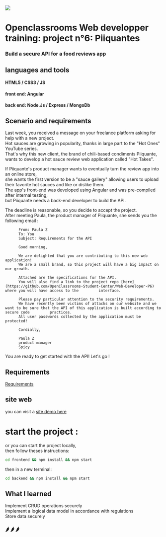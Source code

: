 #  ![](https://user.oc-static.com/upload/2021/07/29/16275605596354_PiiquanteLogo.png)
# Openclassrooms Web developper training: project n°6: Piiquantes

 ### Build a secure API for a food reviews app

## languages and tools

#### HTML5 / CSS3 / JS
#### front end: Angular
#### back end: Node.Js / Express / MongoDb

## Scenario and requirements

Last week, you received a message on your freelance platform asking for help with a new project.  
Hot sauces are growing in popularity, thanks in large part to the "Hot Ones" YouTube series.  
That's why this new client, the brand of chili-based condiments Piiquante, wants to develop a hot sauce review web application called "Hot Takes".   

If Piiquante's product manager wants to eventually turn the review app into an online store,  
she wants the first version to be a "sauce gallery" allowing users to upload their favorite hot sauces and like or dislike them.      
The app's front-end was developed using Angular and was pre-compiled after internal testing,   
but Piiquante needs a back-end developer to build the API.   

The deadline is reasonable, so you decide to accept the project.   
After meeting Paula, the product manager of Piiquante, she sends you the following email :

 

          From: Paula Z   
          To: You   
          Subject: Requirements for the API   
        
          Good morning,   
        
          We are delighted that you are contributing to this new web application!   
          We are a small brand, so this project will have a big impact on our growth.   
        
          Attached are the specifications for the API.   
          You will also find a link to the project repo [here](https://github.com/OpenClassrooms-Student-Center/Web-Developer-P6) where you will have access to the         interface.   
        
          Please pay particular attention to the security requirements.   
          We have recently been victims of attacks on our website and we want to be sure that the API of this application is built according to secure code         practices.    
          All user passwords collected by the application must be protected!   
        
          Cordially,   
        
          Paula Z  
          product manager   
          Spicy   


You are ready to get started with the API! Let's go !
## Requirements

[Requirements](/Requirements_DW_P6.pdf)


## site web
you can visit a [site demo here](https://piiquantesdeploy.onrender.com/login)

# start the project :

or you can start the project locally,   
then follow theses instructions:

```bash
cd frontend && npm install && npm start
```

then in a new terminal:
```bash
cd backend && npm install && npm start
```
## What I learned

Implement CRUD operations securely   
Implement a logical data model in accordance with regulations   
Store data securely  


   ###    🌶️ 🌶️ 🌶️   ###


